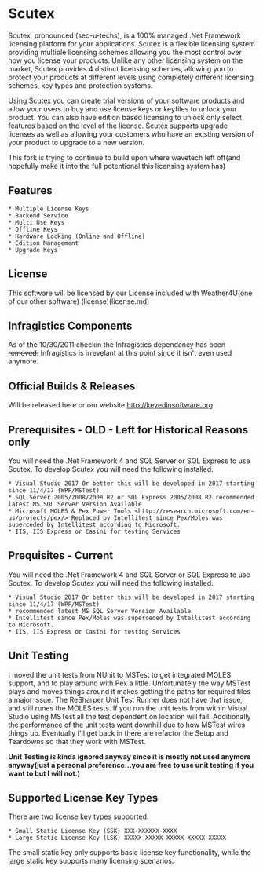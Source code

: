 # Scutex

Scutex, pronounced (sec-u-techs), is a 100% managed .Net Framework licensing platform for your applications. Scutex is a flexible licensing system providing multiple licensing schemes allowing you the most control over how you license your products. Unlike any other licensing system on the market, Scutex provides 4 distinct licensing schemes, allowing you to protect your products at different levels using completely different licensing schemes, key types and protection systems.

Using Scutex you can create trial versions of your software products and allow your users to buy and use license keys or keyfiles to unlock your product. You can also have edition based licensing to unlock only select features based on the level of the license. Scutex supports upgrade licenses as well as allowing your customers who have an existing version of your product to upgrade to a new version.

This fork is trying to continue to build upon where wavetech left off(and hopefully make it into the full potentional this licensing system has)

## Features

	* Multiple License Keys
	* Backend Service
	* Multi Use Keys
	* Offline Keys
	* Hardware Locking (Online and Offline)
	* Edition Management
	* Upgrade Keys

## License

This software will be licensed by our License included with Weather4U(one of our other software)
(license)(license.md)

## Infragistics Components

~~As of the 10/30/2011 checkin the Infragistics dependancy has been removed.~~
Infragistics is irrevelant at this point since it isn't even used anymore.

## Official Builds & Releases

Will be released here or our website http://keyedinsoftware.org

## Prerequisites - OLD - Left for Historical Reasons only
You will need the .Net Framework 4 and SQL Server or SQL Express to use Scutex. To develop Scutex you will need the following installed.

	* Visual Studio 2017 Or better this will be developed in 2017 starting since 11/4/17 (WPF/MSTest)
	* SQL Server 2005/2008/2008 R2 or SQL Express 2005/2008 R2 recommended latest MS SQL Server Version Available
	* Microsoft MOLES & Pex Power Tools <http://research.microsoft.com/en-us/projects/pex/> Replaced by Intellitest since Pex/Moles was superceded by Intellitest according to Microsoft.
	* IIS, IIS Express or Casini for testing Services
	
## Prequisites - Current

You will need the .Net Framework 4 and SQL Server or SQL Express to use Scutex. To develop Scutex you will need the following installed.

	* Visual Studio 2017 Or better this will be developed in 2017 starting since 11/4/17 (WPF/MSTest)
	* recommended latest MS SQL Server Version Available
	* Intellitest since Pex/Moles was superceded by Intellitest according to Microsoft.
	* IIS, IIS Express or Casini for testing Services

## Unit Testing

I moved the unit tests from NUnit to MSTest to get integrated MOLES support, and to play around with Pex a little. Unfortunately the way MSTest plays and moves things around it makes getting the paths for required files a major issue. The ReSharper Unit Test Runner does not have that issue, and still runes the MOLES tests. If you run the unit tests from within Visual Studio using MSTest all the test dependent on location will fail. Additionally the performance of the unit tests went downhill due to how MSTest wires things up. Eventually I'll get back in there are refactor the Setup and Teardowns so that they work with MSTest.

**Unit Testing is kinda ignored anyway since it is mostly not used anymore anyway(just a personal preference...you are free to use unit testing if you want to but I will not.)**

## Supported License Key Types

There are two license key types supported:

    * Small Static License Key (SSK) XXX-XXXXXX-XXXX
	* Large Static License Key (LSK) XXXXX-XXXXX-XXXXX-XXXXX-XXXXX
	
The small static key only supports basic license key functionality, while the large static key supports many licensing scenarios.

